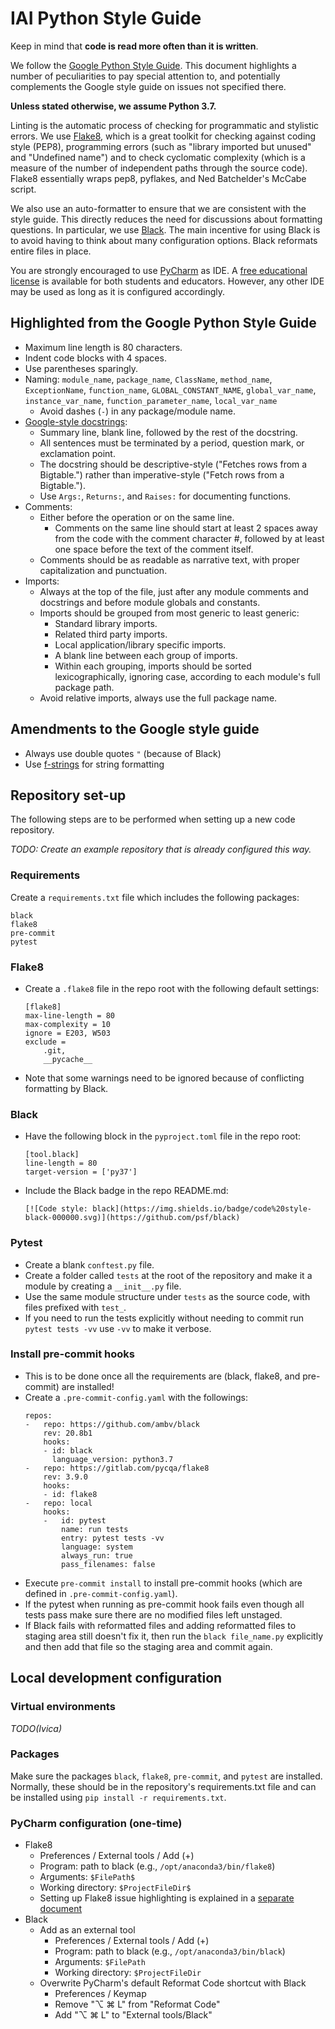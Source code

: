 # IAI Python Style Guide

Keep in mind that **сode is read more often than it is written**.

We follow the [Google Python Style Guide](https://google.github.io/styleguide/pyguide.html).  This document highlights a number of peculiarities to pay special attention to, and potentially complements the Google style guide on issues not specified there.

**Unless stated otherwise, we assume Python 3.7.**

Linting is the automatic process of checking for programmatic and stylistic errors.  We use [Flake8](http://flake8.pycqa.org/en/latest/), which is a great toolkit for checking against coding style (PEP8), programming errors (such as "library imported but unused" and "Undefined name") and to check cyclomatic complexity (which is a measure of the number of independent paths through the source code).  Flake8 essentially wraps pep8, pyflakes, and Ned Batchelder's McCabe script.

We also use an auto-formatter to ensure that we are consistent with the style guide.  This directly reduces the need for discussions about formatting questions.  In particular, we use [Black](https://github.com/psf/black).  The main incentive for using Black is to avoid having to think about many configuration options.  Black reformats entire files in place.

You are strongly encouraged to use [PyCharm](https://www.jetbrains.com/pycharm/) as IDE. A [free educational license](https://www.jetbrains.com/community/education/) is available for both students and educators.  However, any other IDE may be used as long as it is configured accordingly.


## Highlighted from the Google Python Style Guide

  * Maximum line length is 80 characters.
  * Indent code blocks with 4 spaces.
  * Use parentheses sparingly.
  * Naming: `module_name`, `package_name`, `ClassName`, `method_name`, `ExceptionName`, `function_name`, `GLOBAL_CONSTANT_NAME`, `global_var_name`, `instance_var_name`, `function_parameter_name`, `local_var_name`
    - Avoid dashes (`-`) in any package/module name.
  * [Google-style docstrings](https://google.github.io/styleguide/pyguide.html#38-comments-and-docstrings):
    - Summary line, blank line, followed by the rest of the docstring.
    - All sentences must be terminated by a period, question mark, or exclamation point.
    - The docstring should be descriptive-style ("Fetches rows from a Bigtable.") rather than imperative-style ("Fetch rows from a Bigtable.").
    - Use `Args:`, `Returns:`, and `Raises:` for documenting functions.
  * Comments:
    - Either before the operation or on the same line.
      - Comments on the same line should start at least 2 spaces away from the code with the comment character #, followed by at least one space before the text of the comment itself.
    - Comments should be as readable as narrative text, with proper capitalization and punctuation.
  * Imports:
    - Always at the top of the file, just after any module comments and docstrings and before module globals and constants.
    - Imports should be grouped from most generic to least generic:
      - Standard library imports.
      - Related third party imports.
      - Local application/library specific imports.
      - A blank line between each group of imports.
      - Within each grouping, imports should be sorted lexicographically, ignoring case, according to each module's full package path.
    - Avoid relative imports, always use the full package name.

## Amendments to the Google style guide

  * Always use double quotes `"` (because of Black)
  * Use [f-strings](https://www.python.org/dev/peps/pep-0498/) for string formatting

## Repository set-up

The following steps are to be performed when setting up a new code repository.

*TODO: Create an example repository that is already configured this way.*

### Requirements

Create a `requirements.txt` file which includes the following packages:
```
black
flake8
pre-commit
pytest
```

### Flake8

   * Create a `.flake8` file in the repo root with the following default settings:
     ```
     [flake8]
     max-line-length = 80
     max-complexity = 10
     ignore = E203, W503
     exclude =
         .git,
         __pycache__
     ```
   * Note that some warnings need to be ignored because of conflicting formatting by Black.

### Black

  * Have the following block in the `pyproject.toml` file in the repo root:
    ```
    [tool.black]
    line-length = 80
    target-version = ['py37']
    ```
  * Include the Black badge in the repo README.md:
    ```
    [![Code style: black](https://img.shields.io/badge/code%20style-black-000000.svg)](https://github.com/psf/black)
    ```

### Pytest

  * Create a blank `conftest.py` file.
  * Create a folder called `tests` at the root of the repository and make it a module by creating a `__init__.py` file.
  * Use the same module structure under `tests` as the source code, with files prefixed with `test_`.
  * If you need to run the tests explicitly without needing to commit run `pytest tests -vv` use `-vv` to make it verbose.

### Install pre-commit hooks

  * This is to be done once all the requirements are (black, flake8, and pre-commit) are installed!
  * Create a `.pre-commit-config.yaml` with the followings:
    ```
    repos:
    -   repo: https://github.com/ambv/black
        rev: 20.8b1
        hooks:
        - id: black
          language_version: python3.7
    -   repo: https://gitlab.com/pycqa/flake8
        rev: 3.9.0
        hooks:
        - id: flake8
    -   repo: local
        hooks:
        -   id: pytest
            name: run tests
            entry: pytest tests -vv
            language: system
            always_run: true
            pass_filenames: false
    ```
  * Execute `pre-commit install` to install pre-commit hooks (which are defined in `.pre-commit-config.yaml`).
  * If the pytest when running as pre-commit hook fails even though all tests pass make sure there are no modified files left unstaged.
  * If Black fails with reformatted files and adding reformatted files to staging area still doesn't fix it, then run the `black file_name.py` explicitly and then add that file so the staging area and commit again.


## Local development configuration

### Virtual environments

*TODO(Ivica)*

### Packages

Make sure the packages `black`, `flake8`, `pre-commit`, and `pytest` are installed.
Normally, these should be in the repository's requirements.txt file and can be installed using `pip install -r requirements.txt`.

### PyCharm configuration (one-time)

  * Flake8
    - Preferences / External tools / Add (+)
    - Program: path to black (e.g., `/opt/anaconda3/bin/flake8`)
    - Arguments: `$FilePath$`
    - Working directory: `$ProjectFileDir$`
    - Setting up Flake8 issue highlighting is explained in a [separate document](PyCharm_Flake8.md)
  * Black
    - Add as an external tool
      - Preferences / External tools / Add (+)
      - Program: path to black (e.g., `/opt/anaconda3/bin/black`)
      - Arguments: `$FilePath`
      - Working directory: `$ProjectFileDir`
    - Overwrite PyCharm's default Reformat Code shortcut with Black
      - Preferences / Keymap
      - Remove "&#8997; &#8984; L" from "Reformat Code"
      - Add "&#8997; &#8984; L" to "External tools/Black"
